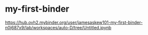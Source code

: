 # my-first-binder
https://hub.ovh2.mybinder.org/user/jamesaskew101-my-first-binder-n0j687x9/lab/workspaces/auto-D/tree/Untitled.ipynb

